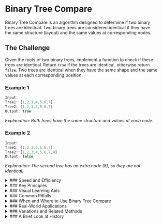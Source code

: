 # Binary Tree Compare

Binary Tree Compare is an algorithm designed to determine if two binary trees are identical. Two binary trees are considered identical if they have the same structure (layout) and the same values at corresponding nodes.

## The Challenge

Given the roots of two binary trees, implement a function to check if these trees are identical. Return `true` if the trees are identical, otherwise return `false`. Two trees are identical when they have the same shape and the same values at each corresponding position.

### Example 1

```js
Input: 
Tree1: [1,2,3,4,5,6,7]
Tree2: [1,2,3,4,5,6,7]
Output: true
```

_Explanation: Both trees have the same structure and values at each node._

### Example 2

```js
Input: 
Tree1: [1,2,3,4,5,6,7]
Tree2: [1,2,3,4,5,6,7,8]
Output: false
```

_Explanation: The second tree has an extra node (8), so they are not identical._

<details>
<summary>
### Speed and Efficiency
</summary>

The Binary Tree Compare algorithm is efficient for traversing and comparing trees:

- **Time Complexity**:
  - $O(n)$ where n is the number of nodes in the tree. In the worst case, we need to visit every node in both trees.
  
- **Space Complexity**: 
  - $O(h)$ where h is the height of the tree. This accounts for the recursion stack during traversal.
  - For a balanced tree, this would be $O(\log n)$
  - In the worst case (skewed tree), this could be $O(n)$
</details>
<details>
<summary>
### Key Principles
</summary>

The Binary Tree Compare algorithm relies on these fundamental concepts:

- **Recursive Comparison:** The algorithm typically uses recursion to compare corresponding nodes in both trees.

- **Structural Equality:** Both trees must have exactly the same shape (arrangement of nodes).

- **Value Equality:** Corresponding nodes in both trees must contain the same values.

- **Base Case Handling:** The algorithm needs to handle cases where one or both nodes are null.

- **Depth-First Traversal:** The comparison usually follows a depth-first approach, checking node values and then recursively comparing left and right subtrees.
</details>
<details>
<summary>
### Visual Learning Aids
</summary>

For those who prefer visual explanations, these resources offer interactive and animated guides:

- [Check If Two Binary Trees Are Equal - YouTube](https://www.youtube.com/watch?v=A8oZEXtVB_Q) - Visual explanation of the algorithm
- [Check if two binary trees are identical - YouTube](https://www.youtube.com/watch?v=kL5Gs1YTwMM) - Step-by-step walkthrough with code
- [Binary Search Tree Visualization - GitHub](https://github.com/AhsanAyaz/fun-with-javascript) - Interactive visualization tool
- [Check if Two Binary Trees are Identical - Educative.io](https://www.educative.io/check-if-two-binary-trees-are-identical) - Interactive learning platform

</details>
<details>
<summary>
### Common Pitfalls
</summary>

When implementing the Binary Tree Compare algorithm, be aware of these common challenges:

- **Null Checking:** Forgetting to check if one or both nodes are null can lead to runtime errors.

- **Structure vs. Values:** Confusing trees with the same values but different structures as being identical.

- **Traversal Order:** Not maintaining consistent traversal order when comparing nodes.

- **Recursive Stack Overflow:** For very deep trees, excessive recursion can cause stack overflow.

- **Edge Cases:** Not handling empty trees or trees with a single node correctly.
</details>
<details>
<summary>
### When and Where to Use Binary Tree Compare
</summary>

The Binary Tree Compare algorithm is useful in scenarios such as:

- **Data Structure Validation:** Verifying if a tree has been correctly copied or cloned.

- **Testing:** Comparing expected and actual tree structures in unit tests.

- **Version Control Systems:** Detecting changes in hierarchical data structures.

- **Game Development:** Comparing game state trees or decision trees.

- **Compiler Design:** Comparing syntax trees for code equivalence.

However, it may not be suitable for:

- **Comparing trees where node order doesn't matter** (in which case you might need a different algorithm).

- **Very large trees** where memory constraints might be an issue due to recursion stack.
</details>
<details>
<summary>
### Real-World Applications
</summary>

The Binary Tree Compare algorithm finds practical use in various domains:

- **File System Comparison:** Checking if two directory structures are identical.

- **XML/JSON Validation:** Comparing hierarchical data structures for equality.

- **Abstract Syntax Tree (AST) Comparison:** In compilers and code analysis tools.

- **UI Component Trees:** Detecting changes in component hierarchies in front-end frameworks.

- **Database Query Optimization:** Comparing query execution plans.

- **Version Control Systems:** Identifying structural changes in hierarchical data.
</details>
<details>
<summary>
### Variations and Related Methods
</summary>

Several variations and related algorithms extend the basic Binary Tree Compare concept:

- **Isomorphic Tree Comparison:** Checking if two trees have the same structure regardless of node values.

- **Subtree Checking:** Determining if one tree is a subtree of another.

- **Fuzzy Tree Comparison:** Allowing for some differences while still considering trees "similar enough."

- **Tree Edit Distance:** Measuring how many operations are needed to transform one tree into another.

- **Serialization-Based Comparison:** Converting trees to strings and comparing the strings.
</details>
<details>
<summary>
### A Brief Look at History
</summary>

Tree comparison algorithms have been fundamental in computer science since the early development of hierarchical data structures. The binary tree comparison algorithm represents a basic yet essential technique in the toolkit of tree operations. As data structures became more complex and prevalent in software development, efficient tree comparison methods grew in importance, particularly in areas like compiler design, database systems, and version control systems where hierarchical structures are common.

</details>